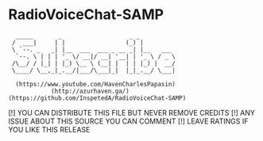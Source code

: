 # RadioVoiceChat-SAMP
      _____       _                   _ _          
     /  ___|     | |                 (_) |         
     \ `--. _   _| |__  ___  ___ _ __ _| |__   ___ 
      `--. \ | | | '_ \/ __|/ __| '__| | '_ \ / _ \
     /\__/ / |_| | |_) \__ \ (__| |  | | |_) |  __/
     \____/ \__,_|_.__/|___/\___|_|  |_|_.__/ \___|

      (https://www.youtube.com/HavenCharlesPapasin)
                (http://azurhaven.ga/)
    (https://github.com/InspetedA/RadioVoiceChat-SAMP)
                                                
 [!] YOU CAN DISTRIBUTE THIS FILE BUT NEVER REMOVE CREDITS
      [!] ANY ISSUE ABOUT THIS SOURCE YOU CAN COMMENT
         [!] LEAVE RATINGS IF YOU LIKE THIS RELEASE
                                              
